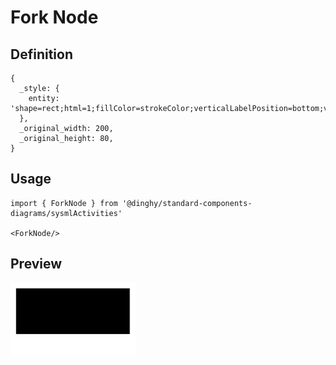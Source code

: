 # Fork Node

## Definition

```
{
  _style: { 
    entity: 'shape=rect;html=1;fillColor=strokeColor;verticalLabelPosition=bottom;verticalAlignment=top;',
  },
  _original_width: 200,
  _original_height: 80,
}
```

## Usage

```
import { ForkNode } from '@dinghy/standard-components-diagrams/sysmlActivities'

<ForkNode/>
```

## Preview

<img src="./fork-node.png" width="200"/>
